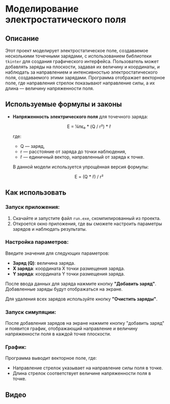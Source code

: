 # Моделирование электростатического поля

## Описание

Этот проект моделирует электростатическое поле, создаваемое несколькими точечными зарядами, с использованием библиотеки `tkinter` для создания графического интерфейса. Пользователь может добавлять заряды на плоскости, задавая их величину и координаты, и наблюдать за направлением и интенсивностью электростатического поля, создаваемого этими зарядами. Программа отображает векторное поле, где направления стрелок показывают направление силы, а их длина — величину напряженности поля.

## Используемые формулы и законы

- **Напряженность электрического поля** для точечного заряда:

  <p align="center">
    E = &frac14;πϵ₀ * (Q / r²) * r̂
  </p>

  где:
  - Q — заряд,
  - r — расстояние от заряда до точки наблюдения,
  - r̂ — единичный вектор, направленный от заряда к точке.

  В данной модели используется упрощённая версия формулы:

  <p align="center">
    E = (Q * r̂) / r²
  </p>

## Как использовать

### Запуск приложения:

1. Скачайте и запустите файл `run.exe`, скомпилированный из проекта.
2. Откроется окно приложения, где вы сможете настроить параметры зарядов и наблюдать результаты.

### Настройка параметров:

Введите значения для следующих параметров:
- **Заряд (Q)**: величина заряда.
- **X заряда**: координата X точки размещения заряда.
- **Y заряда**: координата Y точки размещения заряда.

После ввода данных для заряда нажмите кнопку **"Добавить заряд"**. Добавленные заряды будут отображаться на экране. 

Для удаления всех зарядов используйте кнопку **"Очистить заряды"**.

### Запуск симуляции:

После добавления зарядов на экране нажмите кнопку "добавить заряд" и появится график, отображающий направление и величину напряженности поля в каждой точке плоскости.

### График:

Программа выводит векторное поле, где:
- Направление стрелок указывает на направление силы поля в точке.
- Длина стрелок соответствует величине напряженности поля в точке.

## Видео
